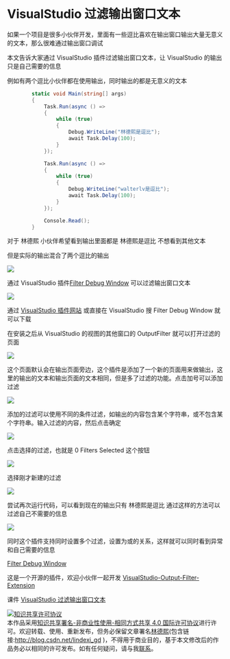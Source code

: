 # VisualStudio 过滤输出窗口文本

如果一个项目是很多小伙伴开发，里面有一些逗比喜欢在输出窗口输出大量无意义的文本，那么很难通过输出窗口调试

本文告诉大家通过 VisualStudio 插件过滤输出窗口文本，让 VisualStudio 的输出只是自己需要的信息

<!--more-->
<!-- CreateTime:2019/2/24 11:10:07 -->

<!-- csdn -->

例如有两个逗比小伙伴都在使用输出，同时输出的都是无意义的文本

```csharp
        static void Main(string[] args)
        {
            Task.Run(async () =>
            {
                while (true)
                {
                    Debug.WriteLine("林德熙是逗比");
                    await Task.Delay(100);
                }
            });

            Task.Run(async () =>
            {
                while (true)
                {
                    Debug.WriteLine("walterlv是逗比");
                    await Task.Delay(100);
                }
            });

            Console.Read();
        }
```

对于 林德熙 小伙伴希望看到输出里面都是 林德熙是逗比 不想看到其他文本

但是实际的输出混合了两个逗比的输出

![](http://image.acmx.xyz/lindexi%2F2019223154329248)

通过 VisualStudio 插件[Filter Debug Window](https://marketplace.visualstudio.com/items?itemName=nertilpoci.FilterDebugWindow ) 可以过滤输出窗口文本

<!-- ![](image/VisualStudio 过滤输出窗口文本/VisualStudio 过滤输出窗口文本0.png) -->

![](http://image.acmx.xyz/lindexi%2F201922411520834)

通过 [VisualStudio 插件网站](https://marketplace.visualstudio.com/items?itemName=nertilpoci.FilterDebugWindow ) 或直接在 VisualStudio 搜 Filter Debug Window 就可以下载

在安装之后从 VisualStudio 的视图的其他窗口的 OutputFilter 就可以打开过滤的页面

<!-- ![](image/VisualStudio 过滤输出窗口文本/VisualStudio 过滤输出窗口文本1.png) -->

![](https://i.loli.net/2019/02/23/5c70fb6a650b5.png)

这个页面默认会在输出页面旁边，这个插件是添加了一个新的页面用来做输出，这里的输出的文本和输出页面的文本相同，但是多了过滤的功能。点击加号可以添加过滤

<!-- ![](image/VisualStudio 过滤输出窗口文本/VisualStudio 过滤输出窗口文本2.png) -->

![](http://image.acmx.xyz/lindexi%2F201922315524988)

添加的过滤可以使用不同的条件过滤，如输出的内容包含某个字符串，或不包含某个字符串。输入过滤的内容，然后点击确定

<!-- ![](image/VisualStudio 过滤输出窗口文本/VisualStudio 过滤输出窗口文本3.png) -->

![](http://image.acmx.xyz/lindexi%2F2019223155348157)

点击选择的过滤，也就是 0 Filters Selected 这个按钮

<!-- ![](image/VisualStudio 过滤输出窗口文本/VisualStudio 过滤输出窗口文本4.png) -->

![](http://image.acmx.xyz/lindexi%2F2019223155432965)

选择刚才新建的过滤

<!-- ![](image/VisualStudio 过滤输出窗口文本/VisualStudio 过滤输出窗口文本5.png) -->

![](http://image.acmx.xyz/lindexi%2F2019223155458518)

尝试再次运行代码，可以看到现在的输出只有 林德熙是逗比 通过这样的方法可以过滤自己不需要的信息

![](http://image.acmx.xyz/lindexi%2F2019223155829363)

同时这个插件支持同时设置多个过滤，设置为或的关系，这样就可以同时看到异常和自己需要的信息

[Filter Debug Window](https://marketplace.visualstudio.com/items?itemName=nertilpoci.FilterDebugWindow )

这是一个开源的插件，欢迎小伙伴一起开发 [VisualStudio-Output-Filter-Extension](https://github.com/nertilpoci/VisualStudio-Output-Filter-Extension )

课件 [VisualStudio 过滤输出窗口文本](https://r302.cc/mXzan5?platform=enpc&channel=copylink )

<a rel="license" href="http://creativecommons.org/licenses/by-nc-sa/4.0/"><img alt="知识共享许可协议" style="border-width:0" src="https://licensebuttons.net/l/by-nc-sa/4.0/88x31.png" /></a><br />本作品采用<a rel="license" href="http://creativecommons.org/licenses/by-nc-sa/4.0/">知识共享署名-非商业性使用-相同方式共享 4.0 国际许可协议</a>进行许可。欢迎转载、使用、重新发布，但务必保留文章署名[林德熙](http://blog.csdn.net/lindexi_gd)(包含链接:http://blog.csdn.net/lindexi_gd )，不得用于商业目的，基于本文修改后的作品务必以相同的许可发布。如有任何疑问，请与我[联系](mailto:lindexi_gd@163.com)。